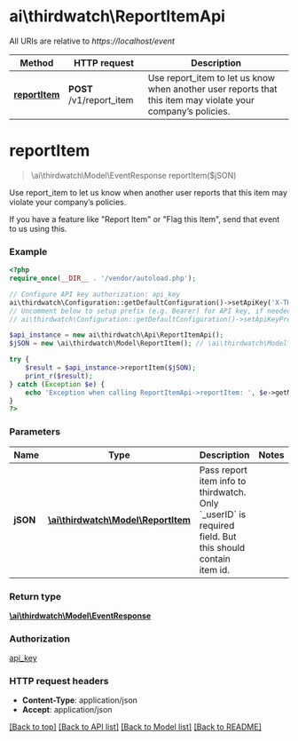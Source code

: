 # ai\thirdwatch\ReportItemApi

All URIs are relative to *https://localhost/event*

Method | HTTP request | Description
------------- | ------------- | -------------
[**reportItem**](ReportItemApi.md#reportItem) | **POST** /v1/report_item | Use report_item to let us know when another user reports that this item may violate your company’s policies.


# **reportItem**
> \ai\thirdwatch\Model\EventResponse reportItem($jSON)

Use report_item to let us know when another user reports that this item may violate your company’s policies.

If you have a feature like \"Report Item\" or \"Flag this Item\", send that event to us using this.

### Example
```php
<?php
require_once(__DIR__ . '/vendor/autoload.php');

// Configure API key authorization: api_key
ai\thirdwatch\Configuration::getDefaultConfiguration()->setApiKey('X-THIRDWATCH-API-KEY', 'YOUR_API_KEY');
// Uncomment below to setup prefix (e.g. Bearer) for API key, if needed
// ai\thirdwatch\Configuration::getDefaultConfiguration()->setApiKeyPrefix('X-THIRDWATCH-API-KEY', 'Bearer');

$api_instance = new ai\thirdwatch\Api\ReportItemApi();
$jSON = new \ai\thirdwatch\Model\ReportItem(); // \ai\thirdwatch\Model\ReportItem | Pass report item info to thirdwatch. Only `_userID` is required field. But this should contain item id.

try {
    $result = $api_instance->reportItem($jSON);
    print_r($result);
} catch (Exception $e) {
    echo 'Exception when calling ReportItemApi->reportItem: ', $e->getMessage(), PHP_EOL;
}
?>
```

### Parameters

Name | Type | Description  | Notes
------------- | ------------- | ------------- | -------------
 **jSON** | [**\ai\thirdwatch\Model\ReportItem**](../Model/ReportItem.md)| Pass report item info to thirdwatch. Only &#x60;_userID&#x60; is required field. But this should contain item id. |

### Return type

[**\ai\thirdwatch\Model\EventResponse**](../Model/EventResponse.md)

### Authorization

[api_key](../../README.md#api_key)

### HTTP request headers

 - **Content-Type**: application/json
 - **Accept**: application/json

[[Back to top]](#) [[Back to API list]](../../README.md#documentation-for-api-endpoints) [[Back to Model list]](../../README.md#documentation-for-models) [[Back to README]](../../README.md)

